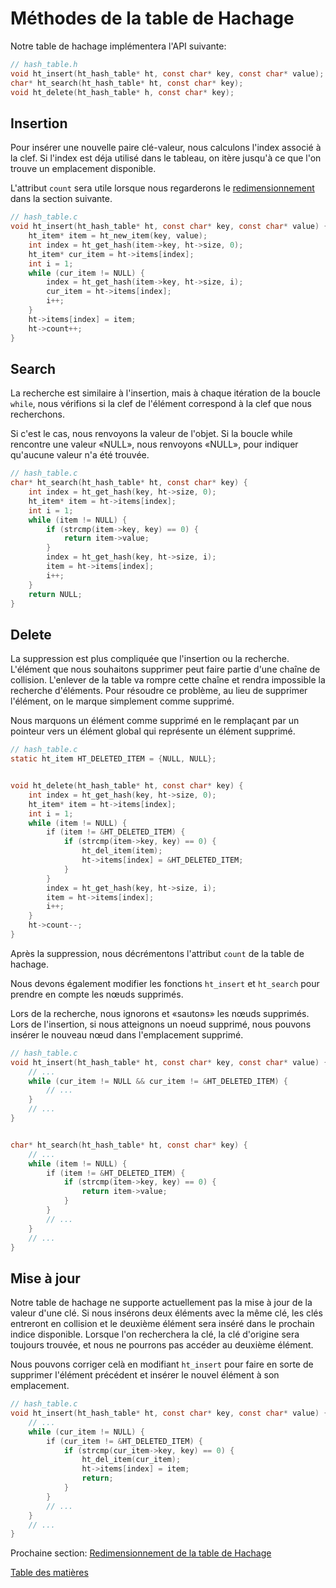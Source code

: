 # Méthodes de la table de Hachage

Notre table de hachage implémentera l'API suivante:

```c
// hash_table.h
void ht_insert(ht_hash_table* ht, const char* key, const char* value);
char* ht_search(ht_hash_table* ht, const char* key);
void ht_delete(ht_hash_table* h, const char* key);
```

## Insertion

Pour insérer une nouvelle paire clé-valeur, nous calculons l'index associé à la clef. Si l'index est déja utilisé dans le tableau, on itère jusqu'à ce que l'on trouve un emplacement disponible.

L'attribut `count` sera utile lorsque nous regarderons le [redimensionnement](../06-resizing) dans la section suivante.

```c
// hash_table.c
void ht_insert(ht_hash_table* ht, const char* key, const char* value) {
    ht_item* item = ht_new_item(key, value);
    int index = ht_get_hash(item->key, ht->size, 0);
    ht_item* cur_item = ht->items[index];
    int i = 1;
    while (cur_item != NULL) {
        index = ht_get_hash(item->key, ht->size, i);
        cur_item = ht->items[index];
        i++;
    }
    ht->items[index] = item;
    ht->count++;
}
```

## Search

La recherche est similaire à l'insertion, mais à chaque itération de la boucle `while`, nous vérifions si la clef de l'élément correspond à la clef que nous recherchons.

Si c'est le cas, nous renvoyons la valeur de l'objet. Si la boucle while rencontre une valeur «NULL», nous renvoyons «NULL», pour indiquer qu'aucune valeur n'a été trouvée.

```c
// hash_table.c
char* ht_search(ht_hash_table* ht, const char* key) {
    int index = ht_get_hash(key, ht->size, 0);
    ht_item* item = ht->items[index];
    int i = 1;
    while (item != NULL) {
        if (strcmp(item->key, key) == 0) {
            return item->value;
        }
        index = ht_get_hash(key, ht->size, i);
        item = ht->items[index];
        i++;
    }
    return NULL;
}
```

## Delete

La suppression est plus compliquée que l'insertion ou la recherche. L'élément que nous souhaitons supprimer peut faire partie d'une chaîne de collision. L'enlever de la table va rompre cette chaîne et rendra impossible la recherche d'éléments. Pour résoudre ce problème, au lieu de supprimer l'élément, on le marque simplement comme supprimé.

Nous marquons un élément comme supprimé en le remplaçant par un pointeur vers un élément global qui représente un élément supprimé.

```c
// hash_table.c
static ht_item HT_DELETED_ITEM = {NULL, NULL};


void ht_delete(ht_hash_table* ht, const char* key) {
    int index = ht_get_hash(key, ht->size, 0);
    ht_item* item = ht->items[index];
    int i = 1;
    while (item != NULL) {
        if (item != &HT_DELETED_ITEM) {
            if (strcmp(item->key, key) == 0) {
                ht_del_item(item);
                ht->items[index] = &HT_DELETED_ITEM;
            }
        }
        index = ht_get_hash(key, ht->size, i);
        item = ht->items[index];
        i++;
    }
    ht->count--;
}
```

Après la suppression, nous décrémentons l'attribut `count` de la table de hachage.

Nous devons également modifier les fonctions `ht_insert` et `ht_search` pour prendre en compte les nœuds supprimés.

Lors de la recherche, nous ignorons et «sautons» les nœuds supprimés. Lors de l'insertion, si nous atteignons un noeud supprimé, nous pouvons insérer le nouveau nœud dans l'emplacement supprimé.


```c
// hash_table.c
void ht_insert(ht_hash_table* ht, const char* key, const char* value) {
    // ...
    while (cur_item != NULL && cur_item != &HT_DELETED_ITEM) {
        // ...
    }
    // ...
}


char* ht_search(ht_hash_table* ht, const char* key) {
    // ...
    while (item != NULL) {
        if (item != &HT_DELETED_ITEM) {
            if (strcmp(item->key, key) == 0) {
                return item->value;
            }
        }
        // ...
    }
    // ...
}
```

## Mise à jour

Notre table de hachage ne supporte actuellement pas la mise à jour de la valeur d'une clé. Si nous insérons deux éléments avec la même clé, les clés entreront en collision et le deuxième élément sera inséré dans le prochain indice disponible. Lorsque l'on recherchera la clé, la clé d'origine sera toujours trouvée, et nous ne pourrons pas accéder au deuxième élément.

Nous pouvons corriger celà en modifiant `ht_insert` pour faire en sorte de supprimer l'élément précédent et insérer le nouvel élément à son emplacement.

```c
// hash_table.c
void ht_insert(ht_hash_table* ht, const char* key, const char* value) {
    // ...
    while (cur_item != NULL) {
        if (cur_item != &HT_DELETED_ITEM) {
            if (strcmp(cur_item->key, key) == 0) {
                ht_del_item(cur_item);
                ht->items[index] = item;
                return;
            }
        }
        // ...
    }
    // ...
}
```

Prochaine section: [Redimensionnement de la table de Hachage](../05-resizing)

[Table des matières](/.translations/fr/README.md#contents)
